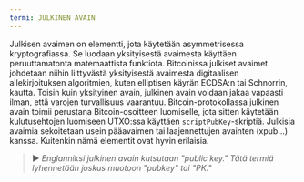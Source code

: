 ```yaml
---
termi: JULKINEN AVAIN
---
```


Julkisen avaimen on elementti, jota käytetään asymmetrisessa kryptografiassa. Se luodaan yksityisestä avaimesta käyttäen peruuttamatonta matemaattista funktiota. Bitcoinissa julkiset avaimet johdetaan niihin liittyvästä yksityisestä avaimesta digitaalisen allekirjoituksen algoritmien, kuten elliptisen käyrän ECDSA:n tai Schnorrin, kautta. Toisin kuin yksityinen avain, julkinen avain voidaan jakaa vapaasti ilman, että varojen turvallisuus vaarantuu. Bitcoin-protokollassa julkinen avain toimii perustana Bitcoin-osoitteen luomiselle, jota sitten käytetään kulutusehtojen luomiseen UTXO:ssa käyttäen `scriptPubKey`-skriptiä. Julkisia avaimia sekoitetaan usein pääavaimen tai laajennettujen avainten (xpub...) kanssa. Kuitenkin nämä elementit ovat hyvin erilaisia.

> ► *Englanniksi julkinen avain kutsutaan "public key." Tätä termiä lyhennetään joskus muotoon "pubkey" tai "PK."*